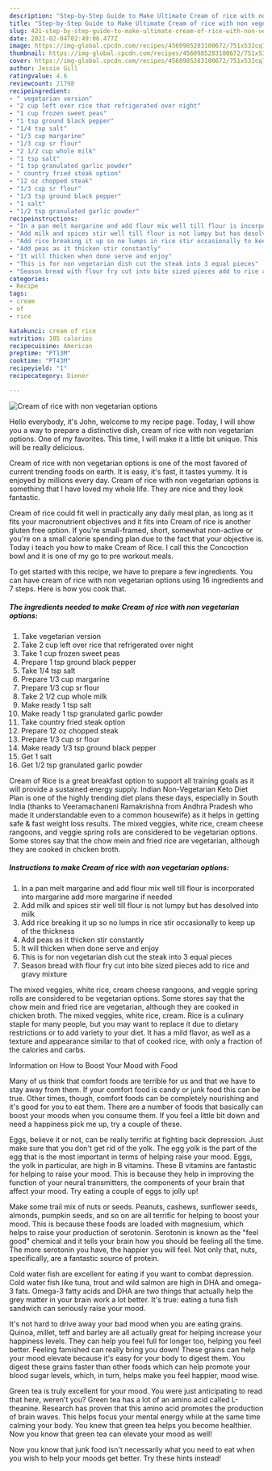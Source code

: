 ```yaml
---
description: "Step-by-Step Guide to Make Ultimate Cream of rice with non vegetarian options"
title: "Step-by-Step Guide to Make Ultimate Cream of rice with non vegetarian options"
slug: 421-step-by-step-guide-to-make-ultimate-cream-of-rice-with-non-vegetarian-options
date: 2021-02-04T02:49:06.477Z
image: https://img-global.cpcdn.com/recipes/4560985283100672/751x532cq70/cream-of-rice-with-non-vegetarian-options-recipe-main-photo.jpg
thumbnail: https://img-global.cpcdn.com/recipes/4560985283100672/751x532cq70/cream-of-rice-with-non-vegetarian-options-recipe-main-photo.jpg
cover: https://img-global.cpcdn.com/recipes/4560985283100672/751x532cq70/cream-of-rice-with-non-vegetarian-options-recipe-main-photo.jpg
author: Jessie Gill
ratingvalue: 4.6
reviewcount: 21798
recipeingredient:
- " vegetarian version"
- "2 cup left over rice that refrigerated over night"
- "1 cup frozen sweet peas"
- "1 tsp ground black pepper"
- "1/4 tsp salt"
- "1/3 cup margarine"
- "1/3 cup sr flour"
- "2 1/2 cup whole milk"
- "1 tsp salt"
- "1 tsp granulated garlic powder"
- " country fried steak option"
- "12 oz chopped steak"
- "1/3 cup sr flour"
- "1/3 tsp ground black pepper"
- "1 salt"
- "1/2 tsp granulated garlic powder"
recipeinstructions:
- "In a pan melt margarine and add flour mix well till flour is incorporated into margarine add more margarine if needed"
- "Add milk and spices stir well till flour is not lumpy but has desolved into milk"
- "Add rice breaking it up so no lumps in rice stir occasionally to keep up of the thickness"
- "Add peas as it thicken stir constantly"
- "It will thicken when done serve and enjoy"
- "This is for non vegetarian dish cut the steak into 3 equal pieces"
- "Season bread with flour fry cut into bite sized pieces add to rice and gravy mixture"
categories:
- Recipe
tags:
- cream
- of
- rice

katakunci: cream of rice 
nutrition: 105 calories
recipecuisine: American
preptime: "PT13M"
cooktime: "PT43M"
recipeyield: "1"
recipecategory: Dinner

---
```



![Cream of rice with non vegetarian options](https://img-global.cpcdn.com/recipes/4560985283100672/751x532cq70/cream-of-rice-with-non-vegetarian-options-recipe-main-photo.jpg)

Hello everybody, it's John, welcome to my recipe page. Today, I will show you a way to prepare a distinctive dish, cream of rice with non vegetarian options. One of my favorites. This time, I will make it a little bit unique. This will be really delicious.

Cream of rice with non vegetarian options is one of the most favored of current trending foods on earth. It is easy, it's fast, it tastes yummy. It is enjoyed by millions every day. Cream of rice with non vegetarian options is something that I have loved my whole life. They are nice and they look fantastic.

Cream of rice could fit well in practically any daily meal plan, as long as it fits your macronutrient objectives and it fits into Cream of rice is another gluten free option. If you&#39;re small-framed, short, somewhat non-active or you&#39;re on a small calorie spending plan due to the fact that your objective is. Today i teach you how to make Cream of Rice. I call this the Concoction bowl and it is one of my go to pre workout meals.


To get started with this recipe, we have to prepare a few ingredients. You can have cream of rice with non vegetarian options using 16 ingredients and 7 steps. Here is how you cook that.

<!--inarticleads1-->

##### The ingredients needed to make Cream of rice with non vegetarian options:

1. Take  vegetarian version
1. Take 2 cup left over rice that refrigerated over night
1. Take 1 cup frozen sweet peas
1. Prepare 1 tsp ground black pepper
1. Take 1/4 tsp salt
1. Prepare 1/3 cup margarine
1. Prepare 1/3 cup sr flour
1. Take 2 1/2 cup whole milk
1. Make ready 1 tsp salt
1. Make ready 1 tsp granulated garlic powder
1. Take  country fried steak option
1. Prepare 12 oz chopped steak
1. Prepare 1/3 cup sr flour
1. Make ready 1/3 tsp ground black pepper
1. Get 1 salt
1. Get 1/2 tsp granulated garlic powder


Cream of Rice is a great breakfast option to support all training goals as it will provide a sustained energy supply. Indian Non-Vegetarian Keto Diet Plan is one of the highly trending diet plans these days, especially in South India (thanks to Veeramachaneni Ramakrishna from Andhra Pradesh who made it understandable even to a common housewife) as it helps in getting safe &amp; fast weight loss results. The mixed veggies, white rice, cream cheese rangoons, and veggie spring rolls are considered to be vegetarian options. Some stores say that the chow mein and fried rice are vegetarian, although they are cooked in chicken broth. 

<!--inarticleads2-->

##### Instructions to make Cream of rice with non vegetarian options:

1. In a pan melt margarine and add flour mix well till flour is incorporated into margarine add more margarine if needed
1. Add milk and spices stir well till flour is not lumpy but has desolved into milk
1. Add rice breaking it up so no lumps in rice stir occasionally to keep up of the thickness
1. Add peas as it thicken stir constantly
1. It will thicken when done serve and enjoy
1. This is for non vegetarian dish cut the steak into 3 equal pieces
1. Season bread with flour fry cut into bite sized pieces add to rice and gravy mixture


The mixed veggies, white rice, cream cheese rangoons, and veggie spring rolls are considered to be vegetarian options. Some stores say that the chow mein and fried rice are vegetarian, although they are cooked in chicken broth. The mixed veggies, white rice, cream. Rice is a culinary staple for many people, but you may want to replace it due to dietary restrictions or to add variety to your diet. It has a mild flavor, as well as a texture and appearance similar to that of cooked rice, with only a fraction of the calories and carbs. 

Information on How to Boost Your Mood with Food


Many of us think that comfort foods are terrible for us and that we have to stay away from them. If your comfort food is candy or junk food this can be true. Other times, though, comfort foods can be completely nourishing and it's good for you to eat them. There are a number of foods that basically can boost your moods when you consume them. If you feel a little bit down and need a happiness pick me up, try a couple of these.

Eggs, believe it or not, can be really terrific at fighting back depression. Just make sure that you don't get rid of the yolk. The egg yolk is the part of the egg that is the most important in terms of helping raise your mood. Eggs, the yolk in particular, are high in B vitamins. These B vitamins are fantastic for helping to raise your mood. This is because they help in improving the function of your neural transmitters, the components of your brain that affect your mood. Try eating a couple of eggs to jolly up!

Make some trail mix of nuts or seeds. Peanuts, cashews, sunflower seeds, almonds, pumpkin seeds, and so on are all terrific for helping to boost your mood. This is because these foods are loaded with magnesium, which helps to raise your production of serotonin. Serotonin is known as the "feel good" chemical and it tells your brain how you should be feeling all the time. The more serotonin you have, the happier you will feel. Not only that, nuts, specifically, are a fantastic source of protein.

Cold water fish are excellent for eating if you want to combat depression. Cold water fish like tuna, trout and wild salmon are high in DHA and omega-3 fats. Omega-3 fatty acids and DHA are two things that actually help the grey matter in your brain work a lot better. It's true: eating a tuna fish sandwich can seriously raise your mood. 

It's not hard to drive away your bad mood when you are eating grains. Quinoa, millet, teff and barley are all actually great for helping increase your happiness levels. They can help you feel full for longer too, helping you feel better. Feeling famished can really bring you down! These grains can help your mood elevate because it's easy for your body to digest them. You digest these grains faster than other foods which can help promote your blood sugar levels, which, in turn, helps make you feel happier, mood wise.

Green tea is truly excellent for your mood. You were just anticipating to read that here, weren't you? Green tea has a lot of an amino acid called L-theanine. Research has proven that this amino acid promotes the production of brain waves. This helps focus your mental energy while at the same time calming your body. You knew that green tea helps you become healthier. Now you know that green tea can elevate your mood as well!

Now you know that junk food isn't necessarily what you need to eat when you wish to help your moods get better. Try  these hints  instead!

